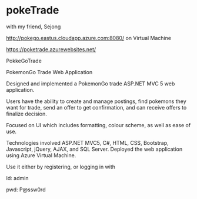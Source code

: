 # pokeTrade
with my friend, Sejong

http://pokego.eastus.cloudapp.azure.com:8080/ on Virtual Machine

https://poketrade.azurewebsites.net/

PokkeGoTrade

PokemonGo Trade Web Application

Designed and implemented a PokemonGo trade ASP.NET MVC 5 web application.

Users have the ability to create and manage postings, find pokemons they want for trade, send an offer to get confirmation, and can receive offers to finalize decision.

Focused on UI which includes formatting, colour scheme, as well as ease of use.

Technologies involved ASP.NET MVC5, C#, HTML, CSS, Bootstrap, Javascript, jQuery, AJAX, and SQL Server. Deployed the web application using Azure Virtual Machine.

Use it either by registering, or logging in with

Id: admin

pwd: P@ssw0rd
